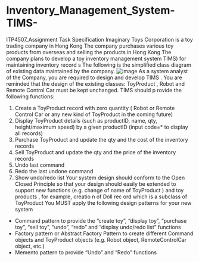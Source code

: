# Inventory_Management_System-TIMS-
ITP4507_Assignment
Task Specification
Imaginary
Toys Corporation is a toy trading company in Hong Kong The company purchases
various toy products from overseas and selling the products in Hong Kong The company plans to
develop a toy inventory management system TIMS) for maintaining inventory record s The
following is the simplified class diagram of existing data maintained by the company.
![image](https://user-images.githubusercontent.com/73983294/145671811-57dd0614-8a33-477e-a81b-59ad6f009f41.png)
As a system analyst of the Company, you are required to design and develop TIMS . You are reminded that the design of the existing classes: ToyProduct , Robot and Remote Control Car must be
kept unchanged.
TIMS should p rovide the following functions:
1. Create a ToyProduct record with zero quantity ( Robot or Remote Control Car or any new kind of ToyProduct in the coming future)
2. Display ToyProduct details (such as productID, name, qty, height/maximum speed) by a given productID (input code=* to display all records)
3. Purchase ToyProduct and update the qty and the cost of the inventory records
4. Sell ToyProduct and update the qty and the price of the inventory records
5. Undo last command
6. Redo the last undone command
7. Show undo/redo list
Your system design should conform to the Open Closed Principle so that your design should easily
be extended to support new functions (e.g. change of name of ToyProduct ) and toy products , for
example, creatio n of Doll rec ord which is a subclass of ToyProduct
You MUST apply the following design patterns for your new system
- Command pattern to provide the “create toy”, “display toy”, “purchase toy”, “sell toy”, “undo”, “redo” and “display undo/redo list” functions
- Factory pattern or Abstract Factory Pattern to create different Command objects and ToyProduct objects (e.g. Robot object, RemoteControlCar object, etc.)
- Memento pattern to provide “Undo” and “Redo” functions
